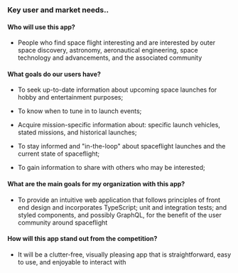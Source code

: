### Key user and market needs..

#### Who will use this app?
    
* People who find space flight interesting and are interested by outer space discovery, astronomy, aeronautical engineering, space technology and advancements, and the associated community
    
#### What goals do our users have?

* To seek up-to-date information about upcoming space launches for hobby and entertainment purposes; 

* To know when to tune in to launch events;

* Acquire mission-specific information about: specific launch vehicles, stated missions, and historical launches;

* To stay informed and "in-the-loop" about spaceflight launches and the current state of spaceflight;

* To gain information to share with others who may be interested;


#### What are the main goals for my organization with this app?

* To provide an intuitive web application that follows principles of front end design and incorporates TypeScript; unit and integration tests; and styled components, and possibly GraphQL, for the benefit of the user community around spaceflight

#### How will this app stand out from the competition?

* It will be a clutter-free, visually pleasing app that is straightforward, easy to use, and enjoyable to interact with